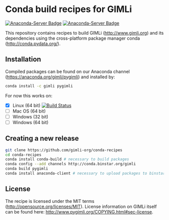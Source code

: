 # Conda build recipes for GIMLi
[![Anaconda-Server Badge](https://anaconda.org/gimli/pygimli/badges/installer/conda.svg)](https://conda.anaconda.org/gimli) [![Anaconda-Server Badge](https://anaconda.org/gimli/pygimli/badges/downloads.svg)](https://anaconda.org/gimli/pygimli)

This repository contains recipes to build GIMLi (http://www.gimli.org) and its
dependencies using the cross-platform package manager conda
(http://conda.pydata.org/).

## Installation
Compiled packages can be found on our Anaconda channel
(https://anaconda.org/gimli/pygimli) and installed by:

``` bash
conda install -c gimli pygimli
```

For now this works on:

- [x] Linux (64 bit) [![Build Status](https://travis-ci.org/gimli-org/conda-recipes.svg)](https://travis-ci.org/gimli-org/conda-recipes)
- [ ] Mac OS (64 bit)
- [ ] Windows (32 bit)
- [ ] Windows (64 bit)

## Creating a new release

``` bash
git clone https://github.com/gimli-org/conda-recipes
cd conda-recipes
conda install conda-build # necessary to build packages
conda config --add channels http://conda.binstar.org/gimli
conda build pygimli
conda install anaconda-client # necessary to upload packages to binstar.org
```


## License

The recipe is licensed under the MIT terms
(http://opensource.org/licenses/MIT). License information on GIMLi itself can
be found here: http://www.pygimli.org/COPYING.html#sec-license.
